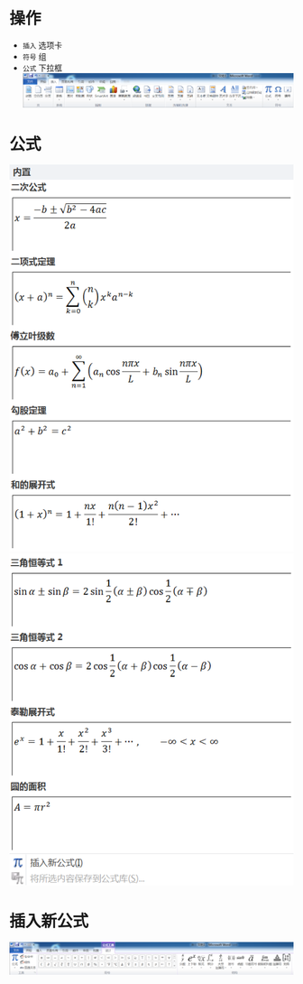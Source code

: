 # 操作

- `插入` 选项卡
- `符号` 组
- `公式` 下拉框
![](../../../../Resource/Pasted%20image%2020250506113527.png)
# 公式
![](../../../../Resource/Pasted%20image%2020250506113612.png)
![](../../../../Resource/Pasted%20image%2020250506113631.png)

# 插入新公式

![](../../../../Resource/Pasted%20image%2020250506113714.png)